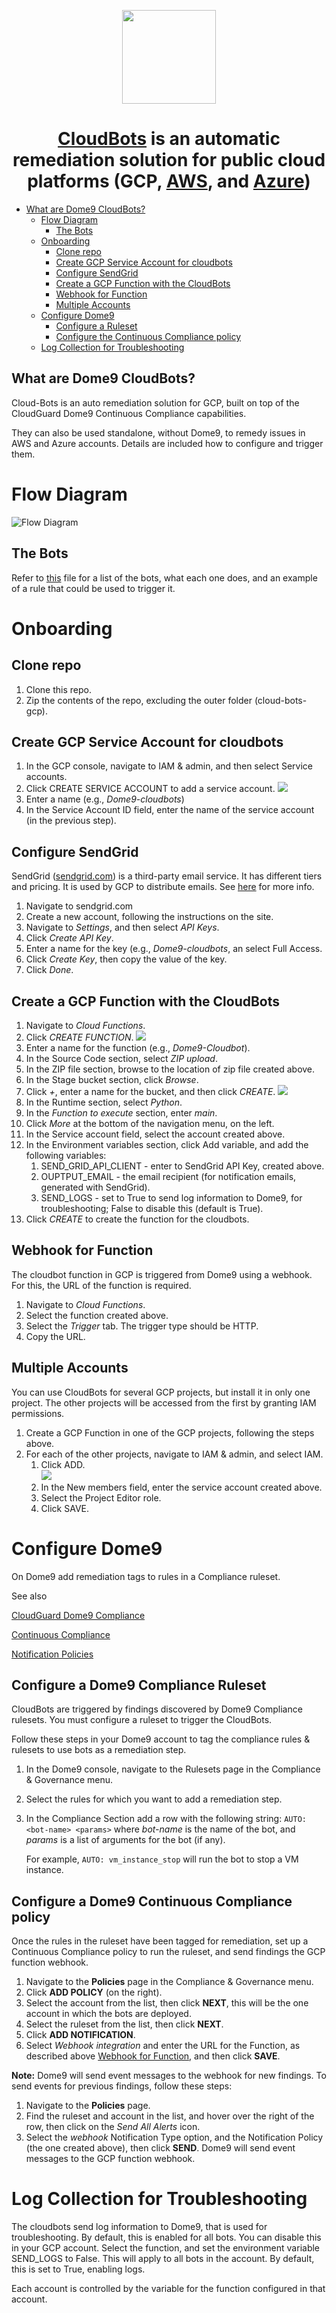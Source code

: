 <p align="center">
    <a href="https://cloudbots.dome9.com">
      <img width="150" src="cloudbotslogo.svg">
    </a>
</p>

<div align="center">
    <h1><a target="_blank" href="https://cloudbots.dome9.com">CloudBots</a> is an automatic remediation solution for public cloud platforms (GCP, <a href="https://github.com/Dome9/cloud-bots" target="_blank">AWS</a>, and <a href="https://github.com/Dome9/cloud-bots-azure" target="_blank">Azure</a>)</h1>
</div>

- [What are Dome9 CloudBots?](#what-are-dome9-cloudbots)
  - [Flow Diagram](#flow-diagram)
      - [The Bots](#the-bots)
  - [Onboarding](#onboarding)
      - [Clone repo](#clone-repo)
      - [Create GCP Service Account for
        cloudbots](#create-gcp-service-account-for-cloudbots)
      - [Configure SendGrid](#configure-sendgrid)
      - [Create a GCP Function with the
        CloudBots](#create-a-gcp-function-with-the-cloudbots)
      - [Webhook for Function](#webhook-for-function)
      - [Multiple Accounts](#multiple-accounts)
  - [Configure Dome9](#configure-dome9)
      - [Configure a Ruleset](#configure-a-ruleset)
      - [Configure the Continuous Compliance
        policy](#configure-the-continuous-compliance-policy)
  - [Log Collection for
    Troubleshooting](#log-collection-for-troubleshooting)  
	
## What are Dome9 CloudBots?

Cloud-Bots is an auto remediation solution for GCP, built on top of the
CloudGuard Dome9 Continuous Compliance capabilities.

They can also be used standalone, without Dome9, to remedy issues in AWS
and Azure accounts. Details are included how to configure and trigger them.

# Flow Diagram

![Flow Diagram](docs/pictures/GCP-CloudBots-Flow-Diagram.png)

## The Bots

Refer to [this](dome9CloudBots/bots/bots.md) file for a list of the bots, what each one
does, and an example of a rule that could be used to trigger it.

# Onboarding

## Clone repo

1. Clone this repo.
1. Zip the contents of the repo, excluding the outer folder (cloud-bots-gcp).


## Create GCP Service Account for cloudbots

1. In the GCP console, navigate to IAM & admin, and then select  Service accounts.
1. Click CREATE SERVICE ACCOUNT to add a service account.
![](docs/pictures/Create-Service-Account.png)
3. Enter a name (e.g., *Dome9-cloudbots*)
1. In the Service Account ID field, enter the name of the service account (in the previous step).

## Configure SendGrid

SendGrid ([sendgrid.com](sendgrid.com)) is a third-party email service. It has different tiers and pricing. It is used by GCP to distribute emails. See [here](https://cloud.google.com/compute/docs/tutorials/sending-mail/using-sendgrid) for more info.

1. Navigate to sendgrid.com
1. Create a new account, following the instructions on the site.
1. Navigate to *Settings*, and then select *API Keys*.
1. Click *Create API Key*.
1. Enter a name for the key (e.g., *Dome9-cloudbots*, an select Full Access.
1. Click *Create Key*, then copy the value of the key.
1. Click *Done*.

## Create a GCP Function with the CloudBots

1. Navigate to *Cloud Functions*.
1. Click *CREATE FUNCTION*.
![](docs/pictures/Create-Function.png)
3. Enter a name for the function (e.g., *Dome9-Cloudbot*).
1. In the Source Code section, select *ZIP upload*.
1. In the ZIP file section, browse to the location of zip file created above.
1. In the Stage bucket section, click *Browse*.
1. Click *+*, enter a name for the bucket, and then click *CREATE*.
![](docs/pictures/Stage-bucket-new.png)
8. In the Runtime section, select *Python*.
1. In the *Function to execute* section, enter *main*.
1. Click *More* at the bottom of the navigation menu, on the left.
1. In the Service account field, select the account created above.
1. In the Environment variables section, click Add variable, and add the following variables:
   1. SEND_GRID_API_CLIENT - enter to SendGrid API Key, created above.
   1. OUPTPUT_EMAIL - the email recipient (for notification emails, generated with SendGrid).
   1. SEND_LOGS  - set to True to send log information to Dome9, for troubleshooting; False to disable this (default is True).
1. Click *CREATE* to create the function for the cloudbots.

## Webhook for Function

The cloudbot function in GCP is triggered from Dome9 using a webhook. For this, the URL of the function is required.

1. Navigate to *Cloud Functions*.
1. Select the function created above.
1. Select the *Trigger* tab. The trigger type should be HTTP.
1. Copy the URL.

## Multiple Accounts

You can use CloudBots for several GCP projects, but install it in only one project. The other projects will be accessed from the first by granting IAM permissions.

1. Create a GCP Function in one of the GCP projects, following the steps above.
1. For each of the other projects, navigate to IAM & admin, and select IAM.
   1. Click ADD.   
   ![](docs/pictures/IAM-Add-members.png)
   2. In the New members field, enter the service account created above.
   1. Select the Project Editor role.
   1. Click SAVE.


# Configure Dome9 

On Dome9 add remediation tags to rules in a Compliance ruleset.

See also

[CloudGuard Dome9 Compliance](https://sc1.checkpoint.com/documents/CloudGuard_Dome9/Documentation/Compliance-and-Governance/Compliance-and-Governance.html) 

[Continuous Compliance](https://sc1.checkpoint.com/documents/CloudGuard_Dome9/Documentation/Compliance-and-Governance/ContinuousCompliance.html)

[Notification Policies](https://sc1.checkpoint.com/documents/CloudGuard_Dome9/Documentation/Alerts-Notifications/NotPolicy.html)

## Configure a Dome9 Compliance Ruleset

CloudBots are triggered by findings discovered by Dome9 Compliance rulesets. You must configure a ruleset to trigger the CloudBots.

Follow these steps in your Dome9 account to tag the compliance rules &
rulesets to use bots as a remediation step.

1.  In the Dome9 console, navigate to the Rulesets page in the
    Compliance & Governance menu.

2.  Select the rules for which you want to add a remediation step.

3.  In the Compliance Section add a row with the following string:
    `AUTO: <bot-name> <params>` where *bot-name* is the name of the bot,
    and *params* is a list of arguments for the bot (if any).
    
    For example, `AUTO: vm_instance_stop` will run the bot to stop a
    VM instance.

## Configure a Dome9 Continuous Compliance policy

Once the rules in the ruleset have been tagged for remediation, set up a
Continuous Compliance policy to run the ruleset, and send findings the GCP function webhook.

1.  Navigate to the **Policies** page in the Compliance & Governance
    menu.
2.  Click **ADD POLICY** (on the right).
3.  Select the account from the list, then click **NEXT**, this will be the one account in which the bots are deployed.
4.  Select the ruleset from the list, then click **NEXT**.
5.  Click **ADD NOTIFICATION**.
6.  Select *Webhook integration* and enter the URL for the Function, as described above  [Webhook for Function](#webhook-for-function), and then click **SAVE**.

**Note:** Dome9 will send event messages to the webhook for new findings. To
send events for previous findings, follow these steps:

1.  Navigate to the **Policies** page.
2.  Find the ruleset and account in the list, and hover over the right
    of the row, then click on the *Send All Alerts* icon.
3.  Select the *webhook* Notification Type option, and the Notification
    Policy (the one created above), then click **SEND**. Dome9 will send
    event messages to the GCP function webhook.

# Log Collection for Troubleshooting

The cloudbots send log information to Dome9, that is used for troubleshooting. By default, this is enabled for all bots. You can disable this in your GCP account. Select the  function, and set the environment variable SEND_LOGS to False. This will apply to all bots in the account. By default, this is set to True, enabling logs.

Each account is controlled by the variable for the function configured in that account.



